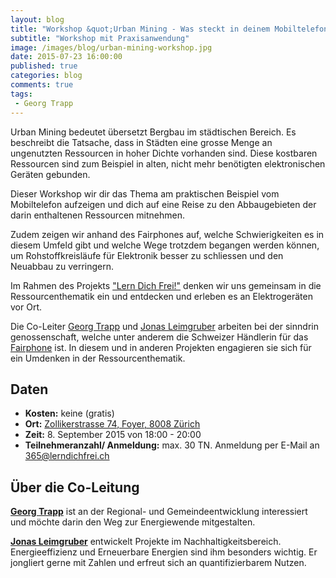 ```yaml
---
layout: blog
title: "Workshop &quot;Urban Mining - Was steckt in deinem Mobiltelefon?&quot; am 8. September 2015 von 18:00 - 20:00"
subtitle: "Workshop mit Praxisanwendung"
image: /images/blog/urban-mining-workshop.jpg
date: 2015-07-23 16:00:00
published: true
categories: blog
comments: true
tags:
 - Georg Trapp
---
```

Urban Mining bedeutet übersetzt Bergbau im städtischen Bereich. Es beschreibt die Tatsache, dass in Städten eine grosse Menge an ungenutzten Ressourcen in hoher Dichte vorhanden sind. Diese kostbaren Ressourcen sind zum Beispiel in alten, nicht mehr benötigten elektronischen Geräten gebunden.

Dieser Workshop wir dir das Thema am praktischen Beispiel vom Mobiltelefon aufzeigen und dich auf eine Reise zu den Abbaugebieten der darin enthaltenen Ressourcen mitnehmen.

Zudem zeigen wir anhand des Fairphones auf, welche Schwierigkeiten es in diesem Umfeld gibt und welche Wege trotzdem begangen werden können, um Rohstoffkreisläufe für Elektronik besser zu schliessen und den Neuabbau zu verringern.

Im Rahmen des Projekts ["Lern Dich Frei!"][ldf] denken wir uns gemeinsam in die Ressourcenthematik ein und entdecken und erleben es an Elektrogeräten vor Ort.

Die Co-Leiter [Georg Trapp][gt] und [Jonas Leimgruber][jl] arbeiten bei der sinndrin genossenschaft, welche unter anderem die Schweizer Händlerin für das [Fairphone][fp-blog] ist. In diesem und in anderen Projekten engagieren sie sich für ein Umdenken in der Ressourcenthematik.

## Daten

* **Kosten:** keine (gratis)
* **Ort:** [Zollikerstrasse 74, Foyer, 8008 Zürich](http://map.search.ch/Z%C3%BCrich,Zollikerstr.74)
* **Zeit:** 8. September 2015 von 18:00 - 20:00
* **Teilnehmeranzahl/ Anmeldung:** max. 30 TN. Anmeldung per E-Mail an [365@lerndichfrei.ch](mailto:365@lerndichfrei.ch)


## Über die Co-Leitung
[**Georg Trapp**][gt] ist an der Regional- und Gemeindeentwicklung interessiert und möchte darin den Weg zur Energiewende mitgestalten.

[**Jonas Leimgruber**][jl] entwickelt Projekte im Nachhaltigkeitsbereich. Energieeffizienz und Erneuerbare Energien sind ihm besonders wichtig. Er jongliert gerne mit Zahlen und erfreut sich an quantifizierbarem Nutzen.

[ldf]: http://www.lerndichfrei.ch/
[jl]: http://www.sinndrin.ch/ueber-uns/team/jonas-leimgruber/
[gt]: http://www.sinndrin.ch/ueber-uns/team/georg-trapp/
[fp-blog]: http://www.sinndrin.ch/blog/2015/06/16/detaillierte-informationen-zum-fairphone-2/
